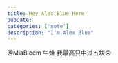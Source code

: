 ```yaml
---
title: Hey Alex Blue Here!
pubDate: 
categories: ['note']
description: "I'm Alex Blue"
---
```


@MiaBleem 牛蛙 我最高只中过五块🙃